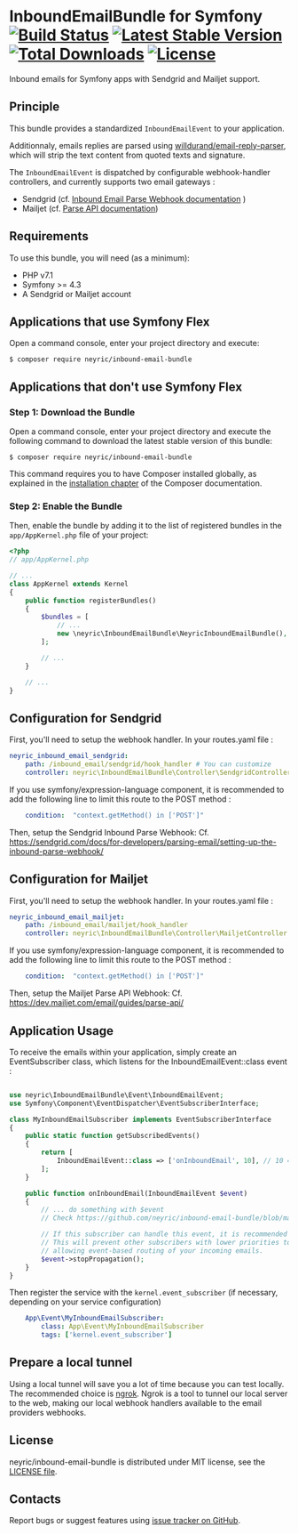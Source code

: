 InboundEmailBundle for Symfony [![Build Status](https://travis-ci.org/neyric/inbound-email-bundle.svg?branch=master)](https://travis-ci.org/neyric/inbound-email-bundle) [![Latest Stable Version](https://poser.pugx.org/neyric/inbound-email-bundle/v/stable)](https://packagist.org/packages/neyric/inbound-email-bundle) [![Total Downloads](https://poser.pugx.org/neyric/inbound-email-bundle/downloads)](https://packagist.org/packages/neyric/inbound-email-bundle) [![License](https://poser.pugx.org/neyric/inbound-email-bundle/license)](https://packagist.org/packages/neyric/inbound-email-bundle)
=================================================

Inbound emails for Symfony apps with Sendgrid and Mailjet support.

Principle
-------------------------------------------------

This bundle provides a standardized `InboundEmailEvent` to your application.

Additionnaly, emails replies are parsed using [willdurand/email-reply-parser](https://github.com/willdurand/EmailReplyParser),
which will strip the text content from quoted texts and signature.

The `InboundEmailEvent` is dispatched by configurable webhook-handler controllers, and currently supports two email gateways :

* Sendgrid (cf. [Inbound Email Parse Webhook documentation](https://sendgrid.com/docs/for-developers/parsing-email/inbound-email/) )
* Mailjet (cf. [Parse API documentation](https://dev.mailjet.com/email/guides/parse-api/))


Requirements
-------------------------------------------------
To use this bundle, you will need (as a minimum):
* PHP v7.1
* Symfony >= 4.3
* A Sendgrid or Mailjet account


Applications that use Symfony Flex
----------------------------------

Open a command console, enter your project directory and execute:

```console
$ composer require neyric/inbound-email-bundle
```

Applications that don't use Symfony Flex
----------------------------------------

### Step 1: Download the Bundle

Open a command console, enter your project directory and execute the
following command to download the latest stable version of this bundle:

```console
$ composer require neyric/inbound-email-bundle
```

This command requires you to have Composer installed globally, as explained
in the [installation chapter](https://getcomposer.org/doc/00-intro.md)
of the Composer documentation.

### Step 2: Enable the Bundle

Then, enable the bundle by adding it to the list of registered bundles
in the `app/AppKernel.php` file of your project:

```php
<?php
// app/AppKernel.php

// ...
class AppKernel extends Kernel
{
    public function registerBundles()
    {
        $bundles = [
            // ...
            new \neyric\InboundEmailBundle\NeyricInboundEmailBundle(),
        ];

        // ...
    }

    // ...
}
```


Configuration for Sendgrid
----------------------------------------

First, you'll need to setup the webhook handler.
In your routes.yaml file :

```yaml
neyric_inbound_email_sendgrid:
    path: /inbound_email/sendgrid/hook_handler # You can customize
    controller: neyric\InboundEmailBundle\Controller\SendgridController::hookHandlerAction
```

If you use symfony/expression-language component, it is recommended to add the following line to limit this route to the POST method :
```yaml
    condition:  "context.getMethod() in ['POST']"
```

Then, setup the Sendgrid Inbound Parse Webhook: Cf. https://sendgrid.com/docs/for-developers/parsing-email/setting-up-the-inbound-parse-webhook/


Configuration for Mailjet
----------------------------------------

First, you'll need to setup the webhook handler.
In your routes.yaml file :

```yaml
neyric_inbound_email_mailjet:
    path: /inbound_email/mailjet/hook_handler
    controller: neyric\InboundEmailBundle\Controller\MailjetController::hookHandlerAction
```

If you use symfony/expression-language component, it is recommended to add the following line to limit this route to the POST method :
```yaml
    condition:  "context.getMethod() in ['POST']"
```

Then, setup the Mailjet Parse API Webhook: Cf. https://dev.mailjet.com/email/guides/parse-api/


Application Usage
----------------------------------------

To receive the emails within your application, simply create an EventSubscriber class, which listens for the InboundEmailEvent::class event :

```php

use neyric\InboundEmailBundle\Event\InboundEmailEvent;
use Symfony\Component\EventDispatcher\EventSubscriberInterface;

class MyInboundEmailSubscriber implements EventSubscriberInterface
{
    public static function getSubscribedEvents()
    {
        return [
            InboundEmailEvent::class => ['onInboundEmail', 10], // 10 = priority
        ];
    }

    public function onInboundEmail(InboundEmailEvent $event)
    {
        // ... do something with $event
        // Check https://github.com/neyric/inbound-email-bundle/blob/master/Event/InboundEmailEvent.php for reference

        // If this subscriber can handle this event, it is recommended to stop the propagation
        // This will prevent other subscribers with lower priorities to be executed,
        // allowing event-based routing of your incoming emails.
        $event->stopPropagation();
    }
}
```

Then register the service with the `kernel.event_subscriber` (if necessary, depending on your service configuration)

```yaml
    App\Event\MyInboundEmailSubscriber:
        class: App\Event\MyInboundEmailSubscriber
        tags: ['kernel.event_subscriber']
```



Prepare a local tunnel
----------------------------------------

Using a local tunnel will save you a lot of time because you can test locally. The recommended choice is [ngrok](https://ngrok.com/). Ngrok is a tool to tunnel our local server to the web, making our local webhook handlers available to the email providers webhooks.


License
-------------------------------------------------
neyric/inbound-email-bundle is distributed under MIT license, see the [LICENSE file](https://github.com/neyric/inbound-email-bundle/blob/master/LICENSE).


Contacts
-------------------------------------------------
Report bugs or suggest features using [issue tracker on GitHub](https://github.com/neyric/inbound-email-bundle).
